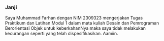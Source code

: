 ### Janji
Saya Muhammad Farhan dengan NIM 2309323 mengerjakan Tugas Praktikum dan Latihan Modul 1 dalam mata kuliah Desain dan Pemrograman Berorientasi Objek untuk keberkahanNya maka saya tidak melakukan kecurangan seperti yang telah dispesifikasikan. Aamiin.
